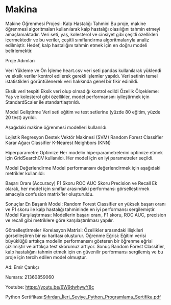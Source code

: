# Makina

Makine Öğrenmesi Projesi: Kalp Hastalığı Tahmini Bu proje, makine öğrenmesi algoritmaları kullanılarak kalp hastalığı olasılığını tahmin etmeyi amaçlamaktadır. Veri seti, yaş, kolesterol ve cinsiyet gibi çeşitli özellikleri içermektedir ve bu veriler, çeşitli sınıflandırma algoritmalarıyla analiz edilmiştir. Hedef, kalp hastalığını tahmin etmek için en doğru modeli belirlemektir.

Proje Adımları

Veri Yükleme ve Ön İşleme heart.csv veri seti pandas kullanılarak yüklendi ve eksik veriler kontrol edilerek gerekli işlemler yapıldı. Veri setinin temel istatistikleri görüntülenerek veri hakkında genel bir fikir edinildi.

Eksik veri tespiti Eksik veri olup olmadığı kontrol edildi Özellik Ölçekleme: Yaş ve kolesterol gibi özellikler, model performansını iyileştirmek için StandardScaler ile standartlaştırıldı.

Model Geliştirme Veri seti eğitim ve test setlerine (yüzde 80 eğitim, yüzde 20 test) ayrıldı.

Aşağıdaki makine öğrenmesi modelleri kullanıldı:

Lojistik Regresyon Destek Vektör Makinesi (SVM) Random Forest Classifier Karar Ağacı Classifier K-Nearest Neighbors (KNN)

Hiperparametre Optimize Her modelin hiperparametrelerini optimize etmek için GridSearchCV kullanıldı. Her model için en iyi parametreler seçildi.

Model Değerlendirme Model performansını değerlendirmek için aşağıdaki metrikler kullanıldı:

Başarı Oranı (Accuracy) F1 Skoru ROC AUC Skoru Precision ve Recall Ek olarak, her model için sınıflar arasındaki performansı görselleştirmek amacıyla confusion matrix'ler oluşturuldu.

Sonuçlar En Başarılı Model: Random Forest Classifier en yüksek başarı oranı ve F1 skoru ile kalp hastalığı tahmininde en iyi performansı sergilemiştir. Model Karşılaştırması: Modellerin başarı oranı, F1 skoru, ROC AUC, precision ve recall gibi metriklere göre karşılaştırılması yapılır.

Görselleştirmeler Korelasyon Matrisi: Özellikler arasındaki ilişkileri görselleştiren bir ısı haritası oluşturur. Öğrenme Eğrisi: Eğitim verisi büyüklüğü arttıkça modelin performansını gösteren bir öğrenme eğrisi çizilmiştir ve arttıkça test skorumuz artıyor. Sonuç Random Forest Classifier, kalp hastalığını tahmin etmek için en güvenilir performansı sergilemiş ve bu proje için tercih edilen model olmuştur.

Ad: Emir Çarıkçı

Numara: 21360859060

Youtube: https://youtu.be/6W9dwhywY8c

Python Sertifikası:[Sıfırdan_İleri_Seviye_Python_Programlama_Sertifika.pdf](https://github.com/user-attachments/files/18469838/Sifirdan_Ileri_Seviye_Python_Programlama_Sertifika.pdf)
